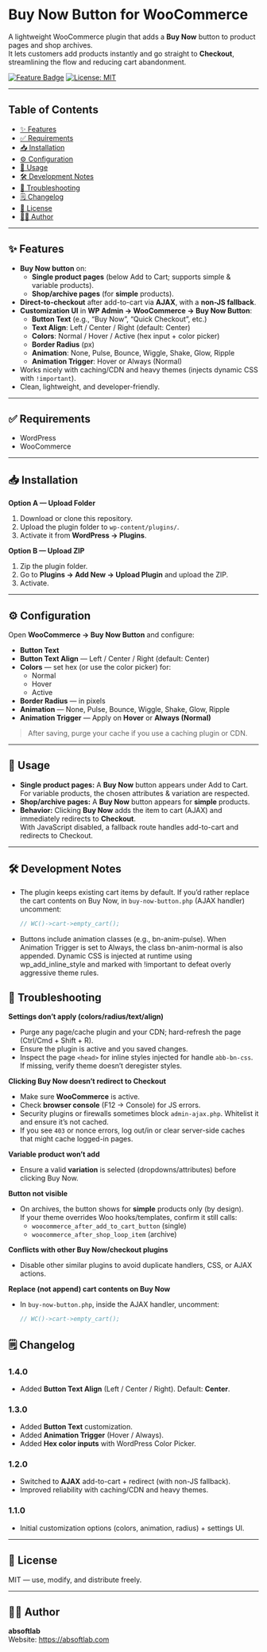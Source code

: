 # Buy Now Button for WooCommerce

A lightweight WooCommerce plugin that adds a **Buy Now** button to product pages and shop archives.  
It lets customers add products instantly and go straight to **Checkout**, streamlining the flow and reducing cart abandonment.

<p align="left">
  <a href="#-features"><img alt="Feature Badge" src="https://img.shields.io/badge/Features-Buy%20Now%20%7C%20AJAX%20%7C%20Customizable-blue"></a>
  <a href="#-license"><img alt="License: MIT" src="https://img.shields.io/badge/License-MIT-green.svg"></a>
</p>

---

## Table of Contents

- [✨ Features](#-features)
- [✅ Requirements](#-requirements)
- [📥 Installation](#-installation)
- [⚙️ Configuration](#️-configuration)
- [🔧 Usage](#-usage)
- [🛠️ Development Notes](#-development_notes)
- [🧩 Troubleshooting](#-troubleshooting)
- [🗒️ Changelog](#️-changelog)
- [📄 License](#-license)
- [👨‍💻 Author](#-author)

---

## ✨ Features

- **Buy Now button** on:
  - **Single product pages** (below Add to Cart; supports simple & variable products).
  - **Shop/archive pages** (for **simple** products).
- **Direct-to-checkout** after add-to-cart via **AJAX**, with a **non-JS fallback**.
- **Customization UI** in **WP Admin → WooCommerce → Buy Now Button**:
  - **Button Text** (e.g., “Buy Now”, “Quick Checkout”, etc.)
  - **Text Align**: Left / Center / Right (default: Center)
  - **Colors**: Normal / Hover / Active (hex input + color picker)
  - **Border Radius** (px)
  - **Animation**: None, Pulse, Bounce, Wiggle, Shake, Glow, Ripple
  - **Animation Trigger**: Hover or Always (Normal)
- Works nicely with caching/CDN and heavy themes (injects dynamic CSS with `!important`).
- Clean, lightweight, and developer-friendly.

---

## ✅ Requirements

- WordPress
- WooCommerce

---

## 📥 Installation

**Option A — Upload Folder**
1. Download or clone this repository.
2. Upload the plugin folder to `wp-content/plugins/`.
3. Activate it from **WordPress → Plugins**.

**Option B — Upload ZIP**
1. Zip the plugin folder.
2. Go to **Plugins → Add New → Upload Plugin** and upload the ZIP.
3. Activate.

---

## ⚙️ Configuration

Open **WooCommerce → Buy Now Button** and configure:

- **Button Text**
- **Button Text Align** — Left / Center / Right (default: Center)
- **Colors** — set hex (or use the color picker) for:
  - Normal
  - Hover
  - Active
- **Border Radius** — in pixels
- **Animation** — None, Pulse, Bounce, Wiggle, Shake, Glow, Ripple
- **Animation Trigger** — Apply on **Hover** or **Always (Normal)**

> After saving, purge your cache if you use a caching plugin or CDN.

---

## 🔧 Usage

- **Single product pages:** A **Buy Now** button appears under Add to Cart.  
  For variable products, the chosen attributes & variation are respected.
- **Shop/archive pages:** A **Buy Now** button appears for **simple** products.
- **Behavior:** Clicking **Buy Now** adds the item to cart (AJAX) and immediately redirects to **Checkout**.  
  With JavaScript disabled, a fallback route handles add-to-cart and redirects to Checkout.

---

## 🛠️ Development Notes

- The plugin keeps existing cart items by default. If you’d rather replace the cart contents on Buy Now, in `buy-now-button.php` (AJAX handler) uncomment:

  ```php
  // WC()->cart->empty_cart();
- Buttons include animation classes (e.g., bn-anim-pulse). When Animation Trigger is set to Always, the class bn-anim-normal is also appended. Dynamic CSS is injected at runtime using wp_add_inline_style and marked with !important to defeat overly aggressive theme rules.

## 🧩 Troubleshooting

**Settings don’t apply (colors/radius/text/align)**
- Purge any page/cache plugin and your CDN; hard-refresh the page (Ctrl/Cmd + Shift + R).
- Ensure the plugin is active and you saved changes.
- Inspect the page `<head>` for inline styles injected for handle `abb-bn-css`. If missing, verify theme doesn’t deregister styles.

**Clicking Buy Now doesn’t redirect to Checkout**
- Make sure **WooCommerce** is active.
- Check **browser console** (F12 → Console) for JS errors.
- Security plugins or firewalls sometimes block `admin-ajax.php`. Whitelist it and ensure it’s not cached.
- If you see `403` or nonce errors, log out/in or clear server-side caches that might cache logged-in pages.

**Variable product won’t add**
- Ensure a valid **variation** is selected (dropdowns/attributes) before clicking Buy Now.

**Button not visible**
- On archives, the button shows for **simple** products only (by design).  
  If your theme overrides Woo hooks/templates, confirm it still calls:
  - `woocommerce_after_add_to_cart_button` (single)
  - `woocommerce_after_shop_loop_item` (archive)

**Conflicts with other Buy Now/checkout plugins**
- Disable other similar plugins to avoid duplicate handlers, CSS, or AJAX actions.

**Replace (not append) cart contents on Buy Now**
- In `buy-now-button.php`, inside the AJAX handler, uncomment:
  ```php
  // WC()->cart->empty_cart();

## 🗒️ Changelog

### 1.4.0
- Added **Button Text Align** (Left / Center / Right). Default: **Center**.

### 1.3.0
- Added **Button Text** customization.
- Added **Animation Trigger** (Hover / Always).
- Added **Hex color inputs** with WordPress Color Picker.

### 1.2.0
- Switched to **AJAX** add-to-cart + redirect (with non-JS fallback).
- Improved reliability with caching/CDN and heavy themes.

### 1.1.0
- Initial customization options (colors, animation, radius) + settings UI.

---

## 📄 License

MIT — use, modify, and distribute freely.

---

## 👨‍💻 Author

**absoftlab**  
Website: https://absoftlab.com
